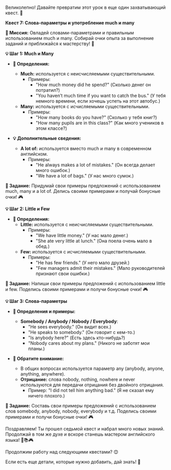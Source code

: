Великолепно! Давайте превратим этот урок в еще один захватывающий квест. 🚀

**Квест 7: Слова-параметры и употребление much и many**

**🎯 Миссия:**
Овладей словами-параметрами и правильным использованием much и many. Собирай очки опыта за выполнение заданий и приближайся к мастерству! 🌟

**💡 Шаг 1: Much и Many**
- **📜 Определения:**
  - **Much:** используется с неисчисляемыми существительными.
    - Примеры:
      - "How much money did he spend?" (Сколько денег он потратил?)
      - "You haven’t much time if you want to catch the bus." (У тебя немного времени, если хочешь успеть на этот автобус.)
  - **Many:** используется с исчисляемыми существительными.
    - Примеры:
      - "How many books do you have?" (Сколько у тебя книг?)
      - "How many pupils are in this class?" (Как много учеников в этом классе?)

- **💡 Дополнительные сведения:**
  - **A lot of:** используется вместо much и many в современном английском.
    - Примеры:
      - "He always makes a lot of mistakes." (Он всегда делает много ошибок.)
      - "We have a lot of bags." (У нас много сумок.)

**🧩 Задание:** Придумай свои примеры предложений с использованием much, many и a lot of. Делись своими примерами и получай бонусные очки! 🎮

**💡 Шаг 2: Little и Few**
- **📜 Определения:**
  - **Little:** используется с неисчисляемыми существительными.
    - Примеры:
      - "We have little money." (У нас мало денег.)
      - "She ate very little at lunch." (Она поела очень мало в обед.)
  - **Few:** используется с исчисляемыми существительными.
    - Примеры:
      - "He has few friends." (У него мало друзей.)
      - "Few managers admit their mistakes." (Мало руководителей признают свои ошибки.)

**🧩 Задание:** Напиши свои примеры предложений с использованием little и few. Поделись своими примерами и получи бонусные очки! 🎮

**💡 Шаг 3: Слова-параметры**
- **📜 Определения и примеры:**
  - **Somebody / Anybody / Nobody / Everybody**:
    - "He sees everybody." (Он видит всех.)
    - "He speaks to somebody." (Он говорит с кем-то.)
    - "Is anybody here?" (Есть здесь кто-нибудь?)
    - "Nobody cares about my plans." (Никого не заботят мои планы.)

- **📝 Обратите внимание:** 
  - В общих вопросах используется параметр any (anybody, anyone, anything, anywhere).
  - **Отрицание:** слова nobody, nothing, nowhere и never используются для передачи отрицания без двойного отрицания.
    - Пример: "I did not tell him anything bad." (Я не сказал ему ничего плохого.)

**🧩 Задание:** Составь свои примеры предложений с использованием слов somebody, anybody, nobody, everybody и т.д. Поделись своими примерами и получи бонусные очки! 🎮

Поздравляем! Ты прошел седьмой квест и набрал много новых знаний. Продолжай в том же духе и вскоре станешь мастером английского языка! 🌟📚🎮

Продолжим работу над следующими квестами? 😊

Если есть еще детали, которые нужно добавить, дай знать! 🚀